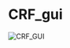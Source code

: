 # CRF_gui

![CRF_GUI](https://user-images.githubusercontent.com/62385421/139828022-340ba69b-f08f-4138-aeb3-2f39e529c4cd.gif)
